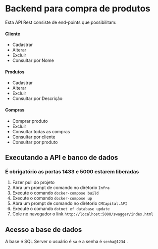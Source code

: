 # Backend para compra de produtos 

Esta API Rest consiste de end-points que possibilitam:

#### Cliente
- Cadastrar
- Alterar
- Excluir
- Consultar por Nome

#### Produtos
- Cadastrar
- Alterar
- Excluir
- Consultar por Descrição

#### Compras
- Comprar produto
- Excluir
- Consultar todas as compras
- Consultar por cliente
- Consultar por produto

## Executando a API e banco de dados

### É obrigatório as portas 1433 e 5000 estarem liberadas

1. Fazer pull do projeto
2. Abra um prompt de comando no dirétorio `Infra`
3. Execute o comando `docker-compose build` 
4. Execute o comando `docker-compose up` 
4. Abra um prompt de comando no dirétorio `CMCapital.API`
5. Execute o comando `dotnet ef database update`
6. Cole no navegador o link `http://localhost:5000/swagger/index.html`

## Acesso a base de dados

A base é SQL Server o usuário é `sa` e a senha é `senha@1234` .

